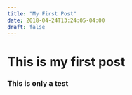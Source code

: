 ```yaml
---
title: "My First Post"
date: 2018-04-24T13:24:05-04:00
draft: false
---
```


# This is my first post
### This is only a test